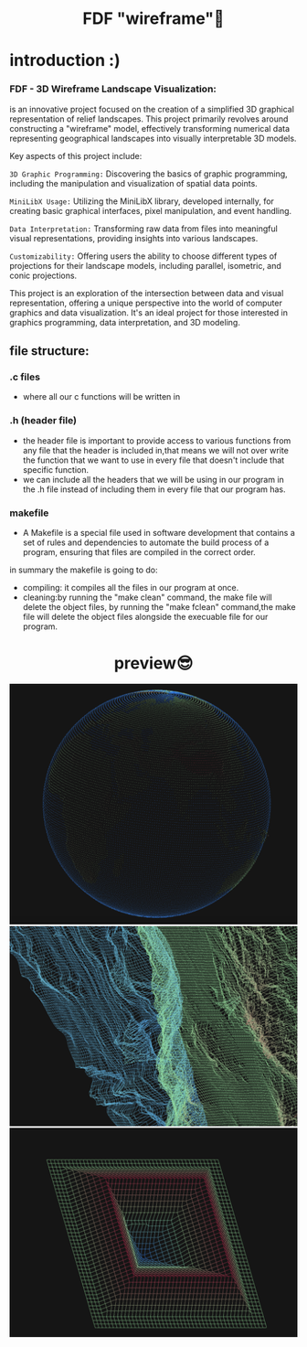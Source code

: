 <h1 align="center">FDF "wireframe"🦾
</h1>


# introduction :)

### FDF - 3D Wireframe Landscape Visualization:

is an innovative project focused on the creation of a simplified 3D graphical representation of relief landscapes. This project primarily revolves around constructing a "wireframe" model, effectively transforming numerical data representing geographical landscapes into visually interpretable 3D models.

Key aspects of this project include:

`3D Graphic Programming:` Discovering the basics of graphic programming, including the manipulation and visualization of spatial data points.

`MiniLibX Usage:` Utilizing the MiniLibX library, developed internally, for creating basic graphical interfaces, pixel manipulation, and event handling.

`Data Interpretation:` Transforming raw data from files into meaningful visual representations, providing insights into various landscapes.

`Customizability:` Offering users the ability to choose different types of projections for their landscape models, including parallel, isometric, and conic projections.

This project is an exploration of the intersection between data and visual representation, offering a unique perspective into the world of computer graphics and data visualization. It's an ideal project for those interested in graphics programming, data interpretation, and 3D modeling.

## file structure:

### .c files 
- where all our c functions will be written in
### .h (header file)
- the header file is important to provide access to various functions from any file that the header is included in,that means we will not over write the function that we want to use in every file that doesn't include that specific function.
- we can include all the headers that we will be using in our program in the .h file instead of including them in every file that our program has.

### makefile
- A Makefile is a special file used in software development that contains a set of rules and dependencies to automate the build process of a program, ensuring that files are compiled in the correct order.

in summary the makefile is going to do:
- compiling: it compiles all the files in our program at once.
- cleaning:by running the "make clean" command, the make file will delete the object files, by running the "make fclean" command,the make file will delete the object files alongside the execuable file for our program.

<h1 align="center"> preview😎
</h1>
       
<p align="center">
  <img src="https://github.com/yazan-metax/FDF/blob/main/image/Screenshot%202024-01-15%20at%2002.27.32.png">
  <img src="https://github.com/yazan-metax/FDF/blob/main/image/art.png">
  <img src="https://github.com/yazan-metax/FDF/blob/main/image/pylone.png">
</p>
